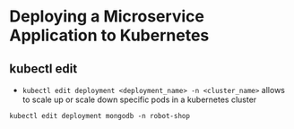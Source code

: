 # Deploying a Microservice Application to Kubernetes

## kubectl edit

- `kubectl edit deployment <deployment_name> -n <cluster_name>` allows to scale up or scale down specific pods in a kubernetes cluster

```
kubectl edit deployment mongodb -n robot-shop
```


